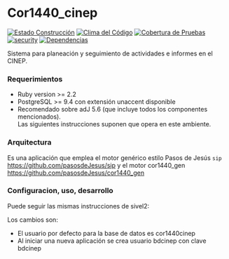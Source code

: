 # Cor1440_cinep
[![Estado Construcción](https://api.travis-ci.org/pasosdeJesus/cor1440_cinep.svg?branch=master)](https://travis-ci.org/pasosdeJesus/cor1440_cinep) [![Clima del Código](https://codeclimate.com/github/pasosdeJesus/cor1440_cinep/badges/gpa.svg)](https://codeclimate.com/github/pasosdeJesus/cor1440_cinep) [![Cobertura de Pruebas](https://codeclimate.com/github/pasosdeJesus/cor1440_cinep/badges/coverage.svg)](https://codeclimate.com/github/pasosdeJesus/cor1440_cinep) [![security](https://hakiri.io/github/pasosdeJesus/cor1440_cinep/master.svg)](https://hakiri.io/github/pasosdeJesus/cor1440_cinep/master) [![Dependencias](https://gemnasium.com/pasosdeJesus/cor1440_cinep.svg)](https://gemnasium.com/pasosdeJesus/cor1440_cinep) 

Sistema para planeación y seguimiento de actividades e informes en el CINEP.

### Requerimientos
* Ruby version >= 2.2
* PostgreSQL >= 9.4 con extensión unaccent disponible
* Recomendado sobre adJ 5.6 (que incluye todos los componentes mencionados).  
  Las siguientes instrucciones suponen que opera en este ambiente.

### Arquitectura
Es una aplicación que emplea el motor genérico estilo Pasos de Jesús ```sip```
 https://github.com/pasosdeJesus/sip
y el motor cor1440_gen https://github.com/pasosdeJesus/cor1440_gen

### Configuracion, uso, desarrollo

Puede seguir las mismas instrucciones de sivel2:

Los cambios son:

* El usuario por defecto para la base de datos es cor1440cinep
* Al iniciar una nueva aplicación se crea usuario bdcinep con clave
  bdcinep


